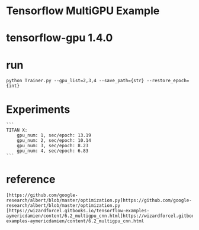 # Tensorflow MultiGPU Example

# tensorflow-gpu 1.4.0

# run
    python Trainer.py --gpu_list=2,3,4 --save_path={str} --restore_epoch={int}

# Experiments
    ```
    TITAN X:
        gpu_num: 1, sec/epoch: 13.19
        gpu_num: 2, sec/epoch: 10.14
        gpu_num: 3, sec/epoch: 8.23
        gpu_num: 4, sec/epoch: 6.83
    ```

# reference
    [https://github.com/google-research/albert/blob/master/optimization.py]https://github.com/google-research/albert/blob/master/optimization.py
    [https://wizardforcel.gitbooks.io/tensorflow-examples-aymericdamien/content/6.2_multigpu_cnn.html]https://wizardforcel.gitbooks.io/tensorflow-examples-aymericdamien/content/6.2_multigpu_cnn.html
    

